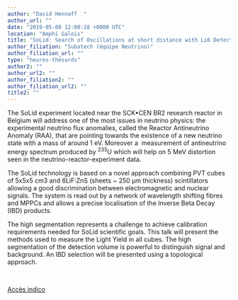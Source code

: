 ```yaml
---
author: "David Hennaff	"
author_url: ""
date: "2019-05-09 12:00:28 +0000 UTC"
location: "Amphi Galois"
title: "SoLid: Search of Oscillations at short distance with Li6 Detector at BR2"
author_filiation: "Subatech (équipe Neutrino)"
author_filiation_url: ""
type: "heures-thésards"
author2: ""
author_url2: ""
author_filiation2: ""
author_filiation_url2: ""
title2: ""
---
```

The SoLid experiment located near the SCK•CEN BR2 research reactor in Belgium will address one of the most issues in neutrino physics: the experimental neutrino flux anomalies, called the Reactor Antineutrino Anomaly (RAA), that are pointing towards the existence of a new neutrino state with a mass of around 1 eV. Moreover a  measurement of antineutrino energy spectrum produced by $^{235}$U which will help on 5 MeV distortion seen in the neutrino-reactor-experiment data. 

The SoLid technology is based on a novel approach combining PVT cubes of 5x5x5 cm3 and 6LiF:ZnS (sheets ~ 250 μm thickness) scintillators allowing a good discrimination between electromagnetic and nuclear signals. The system is read out by a network of wavelength shifting fibres and MPPCs and allows a precise localisation of the Inverse Beta Decay (IBD) products.

The high segmentation represents a challenge to achieve calibration requirements needed for SoLid scientific goals. This talk will present the methods used to measure the Light Yield in all cubes. The high segmentation of the detection volume is powerful to distinguish signal and background. An IBD selection will be presented using a topological approach.


 


[Accès indico](https://indico.in2p3.fr/event/19211/)
